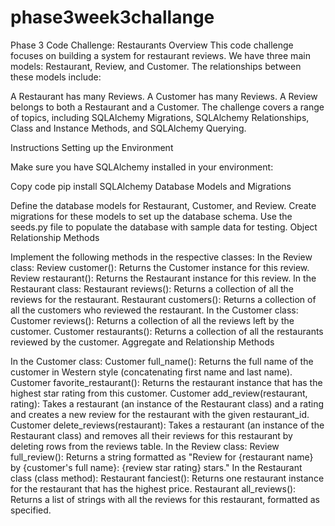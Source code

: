 # phase3week3challange
Phase 3 Code Challenge: Restaurants
Overview
This code challenge focuses on building a system for restaurant reviews. We have three main models: Restaurant, Review, and Customer. The relationships between these models include:

A Restaurant has many Reviews.
A Customer has many Reviews.
A Review belongs to both a Restaurant and a Customer.
The challenge covers a range of topics, including SQLAlchemy Migrations, SQLAlchemy Relationships, Class and Instance Methods, and SQLAlchemy Querying.

Instructions
Setting up the Environment

Make sure you have SQLAlchemy installed in your environment:

Copy code
pip install SQLAlchemy
Database Models and Migrations

Define the database models for Restaurant, Customer, and Review.
Create migrations for these models to set up the database schema.
Use the seeds.py file to populate the database with sample data for testing.
Object Relationship Methods

Implement the following methods in the respective classes:
In the Review class:
Review customer(): Returns the Customer instance for this review.
Review restaurant(): Returns the Restaurant instance for this review.
In the Restaurant class:
Restaurant reviews(): Returns a collection of all the reviews for the restaurant.
Restaurant customers(): Returns a collection of all the customers who reviewed the restaurant.
In the Customer class:
Customer reviews(): Returns a collection of all the reviews left by the customer.
Customer restaurants(): Returns a collection of all the restaurants reviewed by the customer.
Aggregate and Relationship Methods

In the Customer class:
Customer full_name(): Returns the full name of the customer in Western style (concatenating first name and last name).
Customer favorite_restaurant(): Returns the restaurant instance that has the highest star rating from this customer.
Customer add_review(restaurant, rating): Takes a restaurant (an instance of the Restaurant class) and a rating and creates a new review for the restaurant with the given restaurant_id.
Customer delete_reviews(restaurant): Takes a restaurant (an instance of the Restaurant class) and removes all their reviews for this restaurant by deleting rows from the reviews table.
In the Review class:
Review full_review(): Returns a string formatted as "Review for {restaurant name} by {customer's full name}: {review star rating} stars."
In the Restaurant class (class method):
Restaurant fanciest(): Returns one restaurant instance for the restaurant that has the highest price.
Restaurant all_reviews(): Returns a list of strings with all the reviews for this restaurant, formatted as specified.
